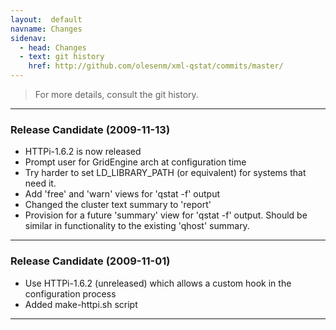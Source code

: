 ```yaml
---
layout:  default
navname: Changes
sidenav:
  - head: Changes
  - text: git history
    href: http://github.com/olesenm/xml-qstat/commits/master/
---
```


> For more details, consult the git history.

---------------
### Release Candidate (2009-11-13)

- HTTPi-1.6.2 is now released
- Prompt user for GridEngine arch at configuration time
- Try harder to set LD_LIBRARY_PATH (or equivalent) for systems that
  need it.
- Add 'free' and 'warn' views for 'qstat -f' output
- Changed the cluster text summary to 'report'
- Provision for a future 'summary' view for 'qstat -f' output.
  Should be similar in functionality to the existing 'qhost' summary.

---------------
### Release Candidate (2009-11-01)

- Use HTTPi-1.6.2 (unreleased) which allows a custom hook in the
  configuration process
- Added make-httpi.sh script

---------------
